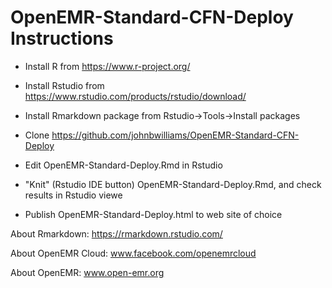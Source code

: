 # OpenEMR-Standard-CFN-Deploy Instructions

- Install R from https://www.r-project.org/

- Install Rstudio from https://www.rstudio.com/products/rstudio/download/

- Install Rmarkdown package from Rstudio->Tools->Install packages

- Clone https://github.com/johnbwilliams/OpenEMR-Standard-CFN-Deploy

- Edit OpenEMR-Standard-Deploy.Rmd in Rstudio

- "Knit" (Rstudio IDE button)  OpenEMR-Standard-Deploy.Rmd, and check results in Rstudio viewe

- Publish  OpenEMR-Standard-Deploy.html to web site of choice


About Rmarkdown:  https://rmarkdown.rstudio.com/

About OpenEMR Cloud:  www.facebook.com/openemrcloud

About OpenEMR:  www.open-emr.org
